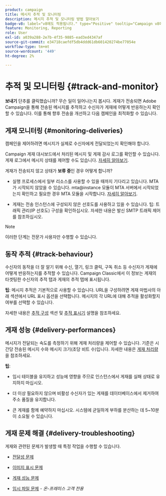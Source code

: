 ```yaml
---
product: campaign
title: 메시지 추적 및 모니터링
description: 메시지 추적 및 모니터링 방법 알아보기
badge-v8: label="v8에도 적용됩니다." type="Positive" tooltip="Campaign v8에도 적용됩니다."
feature: Monitoring, Reporting
role: User
exl-id: a039a288-2e7b-4f35-9885-ead3ed4347af
source-git-commit: e34718caefdf5db4ddd61db601420274be77054e
workflow-type: tm+mt
source-wordcount: '449'
ht-degree: 2%

---
```


# 추적 및 모니터링 {#track-and-monitor}

**보내기** 단추를 클릭했습니까? 무슨 일이 일어나는지 봅시다. 게재가 전송되면 Adobe Campaign을 통해 전송된 메시지를 추적하고 수신자가 게재에 어떻게 반응하는지 확인할 수 있습니다. 이를 통해 향후 전송을 개선하고 다음 캠페인을 최적화할 수 있습니다.

## 게재 모니터링 {#monitoring-deliveries}

캠페인을 제어하려면 메시지가 실제로 수신자에게 전달되었는지 확인해야 합니다.

Campaign 게재 대시보드에서 처리된 메시지 및 게재 감사 로그를 확인할 수 있습니다.
게재 로그에서 메시지 상태를 제어할 수도 있습니다. [자세히 알아보기](about-delivery-monitoring.md).

게재가 전송되지 않고 상태가 **보류 중**&#x200B;인 경우 어떻게 합니까?

* 실행 프로세스에서 일부 리소스를 사용할 수 있을 때까지 기다리고 있습니다. MTA가 시작되지 않았을 수 있습니다.
mta@instance 모듈이 MTA 서버에서 시작되었는지 확인하고 필요한 경우 MTA 모듈을 시작합니다. [자세히 알아보기](../../production/using/administration.md).

* 게재는 전송 인스턴스에 구성되지 않은 선호도를 사용하고 있을 수 있습니다.
팁: 트래픽 관리(IP 선호도) 구성을 확인하십시오. 자세한 내용은 발신 SMTP 트래픽 제어 를 참조하십시오.

>[!NOTE]
>
>이러한 단계는 전문가 사용자만 수행할 수 있습니다.

## 동작 추적 {#track-behaviour}

수신자의 동작을 더 잘 알기 위해 수신, 열기, 링크 클릭, 구독 취소 등 수신자가 게재에 어떻게 반응하는지를 추적할 수 있습니다. Campaign Classic에서 이 정보는 게재의 타겟팅한 수신자의 추적 탭과 게재의 추적 탭에 표시됩니다.

**팁**: 메시지 추적은 기본적으로 사용할 수 있습니다. URL을 구성하려면 게재 마법사의 아래 섹션에서 URL 표시 옵션을 선택합니다. 메시지의 각 URL에 대해 추적을 활성화할지 여부를 선택할 수 있습니다.

자세한 내용은 [추적 구성](how-to-configure-tracked-links.md) 섹션 및 [추적 표시기](../../reporting/using/delivery-reports.md#tracking-indicators) 설명을 참조하세요.

## 게재 성능 {#delivery-performances}

메시지가 전달되는 속도를 측정하기 위해 게재 처리량을 제어할 수 있습니다. 기준은 시간당 전송된 메시지 수와 메시지 크기(초당 비트 수)입니다. 자세한 내용은 [게재 처리량](../../reporting/using/global-reports.md#delivery-throughput)을 참조하세요.

**팁**:

* 임시 테이블을 유지하고 성능에 영향을 주므로 인스턴스에서 게재를 실패 상태로 유지하지 마십시오.

* 더 이상 필요하지 않으며 비활성 수신자가 있는 게재를 데이터베이스에서 제거하여 주소 품질을 유지합니다.

* 큰 게재를 함께 예약하지 마십시오. 시스템에 균일하게 부하를 분산하는 데 5~10분이 소요될 수 있습니다.

## 게재 문제 해결 {#delivery-troubleshooting}

게재와 관련된 문제가 발생할 때 특정 작업을 수행할 수 있습니다.

* [전달성 문제](../../production/using/performance-and-throughput-issues.md#deliverability_issues)

* [이미지 표시 문제](../../production/using/image-display-issues.md)

* [게재 성능 문제](delivery-performances.md)

* [임시 파일 문제](../../production/using/temporary-files.md) - *온-프레미스 고객 전용*
